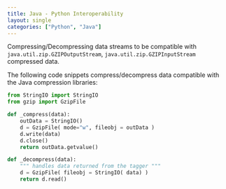 ```yaml
---
title: Java - Python Interoperability
layout: single
categories: ["Python", "Java"]
---
```


Compressing/Decompressing data streams to be compatible with `java.util.zip.GZIPOutputStream`, `java.util.zip.GZIPInputStream` compressed data.

The following code snippets compress/decompress data compatible with the Java compression libraries:

```python
from StringIO import StringIO
from gzip import GzipFile

def _compress(data):
    outData = StringIO()
    d = GzipFile( mode="w", fileobj = outData )
    d.write(data)
    d.close()
    return outData.getvalue()

def _decompress(data):
    """ handles data returned from the tagger """
    d = GzipFile( fileobj = StringIO( data) ) 
    return d.read()
```

